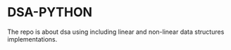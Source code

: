 # DSA-PYTHON
The repo is about dsa using including linear and non-linear data structures implementations.

